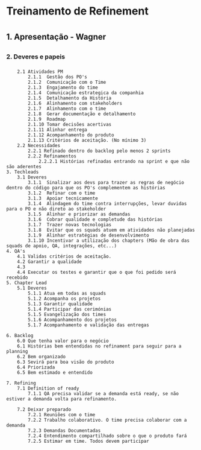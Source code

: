 # Treinamento de Refinement <h1>
## 1. Apresentação - Wagner <h2>
### 2. Deveres e papeis <h3>
		2.1 Atividades PM
			2.1.1  Gestão dos PO's 
			2.1.2  Comunicação com o Time
			2.1.3  Engajamento do time
			2.1.4  Comunicação estrategica da companhia
			2.1.5  Detalhamento da História
			2.1.6  Alinhamento com stakeholders
			2.1.7  Alinhamento com o time
			2.1.8  Gerar documentação e detalhamento
			2.1.9  Roadmap
			2.1.10 Tomar decisões acertivas
			2.1.11 Alinhar entrega
			2.1.12 Acompanhamento do produto
			2.1.13 Critérios de aceitação. (No mínimo 3)
		2.2 Necessidades
			2.2.1 Refinado dentro do backlog pelo menos 2 sprints
			2.2.2 Refinamentos 
				2.2.2.1 Histórias refinadas entrando na sprint e que não são aderentes
	3. Techleads
		3.1 Deveres
			3.1.1  Sinalizar aos devs para trazer as regras de negócio dentro do código para que os PO's complementem as histórias
			3.1.2  Refinar com o time
			3.1.3  Apoiar tecnicamente
			3.1.4  Alindagem do time contra interrupções, levar duvidas para o PO e não direto ao stakeholder
			3.1.5  Alinhar e priorizar as demandas
			3.1.6  Cobrar qualidade e completude das histórias
			3.1.7  Trazer novas tecnologias
			3.1.8  Evitar que os squads atuem em atividades não planejadas
			3.1.9  Alinhar estratégias de desenvolvimento
			3.1.10 Incentivar a utilização dos chapters (Mão de obra das squads de apoio, QA, integrações, etc...)
	4. QA's
		4.1 Validas critérios de aceitação.
		4.2 Garantir a qualidade
		4.3 
		4.4 Executar os testes e garantir que o que foi pedido será recebido
	5. Chapter Lead
		5.1 Deveres
			5.1.1 Atua em todas as squads
			5.1.2 Acompanha os projetos
			5.1.3 Garantir qualidade
			5.1.4 Participar das cerimónias
			5.1.5 Evangelização dos times
			5.1.6 Acompanhamento dos projetos
			5.1.7 Acompanhamento e validação das entregas
			
	6. Backlog
		6.0 Que tenha valor para o negócio
		6.1 Histórias bem entendidas no refinament para seguir para a planning
		6.2	Bem organizado
		6.3 Sevirá para boa visão do produto
		6.4 Priorizada
		6.5 Bem estimado e entendido
		
	7. Refining
		7.1 Definition of ready
			7.1.1 QA precisa validar se a demanda está ready, se não estiver a demanda volta para refinamento.
			
		7.2 Deixar preparado
			7.2.1 Reuniões com o time
			7.2.2 Trabalho colaborativo. O time precisa colaborar com a demanda
			7.2.3 Demandas Documentadas
			7.2.4 Entendimento compartilhado sobre o que o produto fará
			7.2.5 Estimar em time. Todos devem participar
